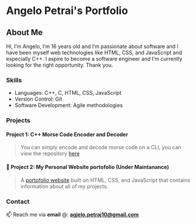 # Angelo Petrai's Portfolio
## About Me
Hi, I’m Angelo, I’m 16 years old and I’m passionate about software 
and I have been myself web technologies like HTML, CSS, and 
JavaScript and especially C++. I 
aspire to become a software engineer and I’m currently looking for 
the right opportunity. Thank you.


### Skills  <br>
   * Languages: C++, C, HTML, CSS, JavaScript
   *  Version Control: Git
   *  Software Development: Agile methodologies
   

### Projects
   #### Project 1: C++ Morse Code Encoder and Decoder
   > You can simply encode and decode morse code on a CLI, you can view the repository <a href="https://github.com/apetrai/MorseCode_keyer">here</a>
   
   #### 📡 Project 2: My Personal Website portofolio (Under Maintanance)
   > A  <a href="https://apetrai.github.io">portofolio website</a> built on HTML, CSS, and JavaScript that contains information about all of my projects.



### Contact

📫 Reach me via **email** @: **agjelo.petraj10@gmail.com**

   
